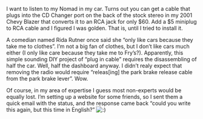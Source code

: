I want to listen to my Nomad in my car. Turns out you can get a cable
that plugs into the CD Changer port on the back of the stock stereo in
my 2001 Chevy Blazer that converts it to an RCA jack for only \$60. Add
a \$5 miniplug to RCA cable and I figured I was golden. That is, until I
tried to install it.

A comedian named Rida Rutner once said she “only like cars because they
take me to clothes”. I’m not a big fan of clothes, but I don’t like cars
much either (I only like care because they take me to Fry’s?).
Apparently, this simple sounding DIY project of “plug in cable” requires
the disassembling of half the car. Well, half the dashboard anyway. I
didn’t realy expect that removing the radio would require “releas[ing]
the park brake release cable from the park brake lever”. Wow.

Of course, in my area of expertise I guess most non-experts would be
equally lost. I’m setting up a website for some friends, so I sent them
a quick email with the status, and the response came back “could you
write this again, but this time in English?”
![:)](http://devhawk.net/wp-includes/images/smilies/icon_smile.gif)
